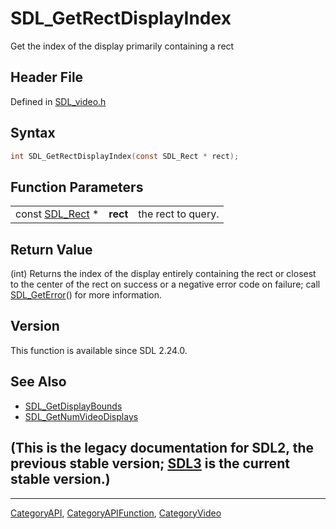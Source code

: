 # SDL_GetRectDisplayIndex

Get the index of the display primarily containing a rect

## Header File

Defined in [SDL_video.h](https://github.com/libsdl-org/SDL/blob/SDL2/include/SDL_video.h)

## Syntax

```c
int SDL_GetRectDisplayIndex(const SDL_Rect * rect);
```

## Function Parameters

|                              |          |                    |
| ---------------------------- | -------- | ------------------ |
| const [SDL_Rect](SDL_Rect) * | **rect** | the rect to query. |

## Return Value

(int) Returns the index of the display entirely containing the rect or
closest to the center of the rect on success or a negative error code on
failure; call [SDL_GetError](SDL_GetError)() for more information.

## Version

This function is available since SDL 2.24.0.

## See Also

- [SDL_GetDisplayBounds](SDL_GetDisplayBounds)
- [SDL_GetNumVideoDisplays](SDL_GetNumVideoDisplays)


## (This is the legacy documentation for SDL2, the previous stable version; [SDL3](https://wiki.libsdl.org/SDL3/) is the current stable version.)



----
[CategoryAPI](CategoryAPI), [CategoryAPIFunction](CategoryAPIFunction), [CategoryVideo](CategoryVideo)

